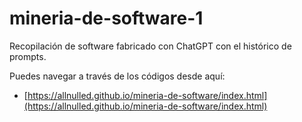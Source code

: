 # mineria-de-software-1

Recopilación de software fabricado con ChatGPT con el histórico de prompts.

Puedes navegar a través de los códigos desde aquí:

- [https://allnulled.github.io/mineria-de-software/index.html](https://allnulled.github.io/mineria-de-software/index.html)